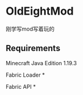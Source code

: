 # OldEightMod

刚学写mod写着玩的

## Requirements

Minecraft Java Edition 1.19.3

Fabric Loader *

Fabric API *
